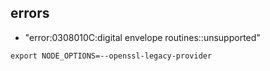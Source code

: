 
## errors
- "error:0308010C:digital envelope routines::unsupported"
```
export NODE_OPTIONS=--openssl-legacy-provider
```